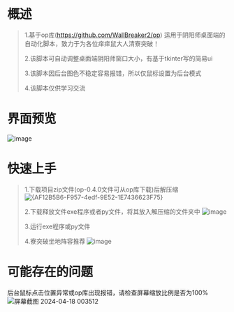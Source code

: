 # 概述
>1.基于op库(https://github.com/WallBreaker2/op) 运用于阴阳师桌面端的自动化脚本，致力于为各位痒痒鼠大人清寮突破！
>
>2.该脚本可自动调整桌面端阴阳师窗口大小，有基于tkinter写的简易ui
>
>3.该脚本因后台图色不稳定容易报错，所以仅鼠标设置为后台模式
>
>4.该脚本仅供学习交流

# 界面预览
![image](https://github.com/Duckyal/Liaotu/assets/118085939/90ef9cb1-4545-4b93-95aa-42a6d1e998c2)


# 快速上手
>1.下载项目zip文件(op-0.4.0文件可从op库下载)后解压缩
>![{AF12B5B6-F957-4edf-9E52-1E7436623F75}](https://github.com/Duckyal/Liaotu/assets/118085939/900ea86d-293c-4205-8238-680e23217005)
>
>2.下载释放文件exe程序或者py文件，将其放入解压缩的文件夹中
>![image](https://github.com/Duckyal/Liaotu/assets/118085939/d09b7efc-9ddc-482c-986f-d624e072dd50)
>
>3.运行exe程序或py文件
>
>4.寮突破坐地阵容推荐
>![image](https://github.com/Duckyal/Liaotu/assets/118085939/8f8b74cc-8a56-4291-a712-e99c7fec9452)


# 可能存在的问题
后台鼠标点击位置异常或op库出现报错，请检查屏幕缩放比例是否为100%
![屏幕截图 2024-04-18 003512](https://github.com/szbfro/-/assets/118085939/41ee4e00-d2d4-4311-898c-39efa00fead4)
